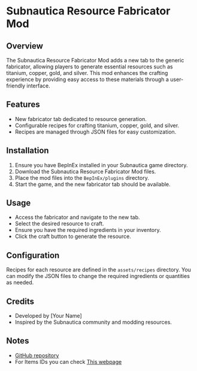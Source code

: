 # Subnautica Resource Fabricator Mod

## Overview
The Subnautica Resource Fabricator Mod adds a new tab to the generic fabricator, allowing players to generate essential resources such as titanium, copper, gold, and silver. This mod enhances the crafting experience by providing easy access to these materials through a user-friendly interface.

## Features
- New fabricator tab dedicated to resource generation.
- Configurable recipes for crafting titanium, copper, gold, and silver.
- Recipes are managed through JSON files for easy customization.

## Installation
1. Ensure you have BepInEx installed in your Subnautica game directory.
2. Download the Subnautica Resource Fabricator Mod files.
3. Place the mod files into the `BepInEx/plugins` directory.
4. Start the game, and the new fabricator tab should be available.

## Usage
- Access the fabricator and navigate to the new tab.
- Select the desired resource to craft.
- Ensure you have the required ingredients in your inventory.
- Click the craft button to generate the resource.

## Configuration
Recipes for each resource are defined in the `assets/recipes` directory. You can modify the JSON files to change the required ingredients or quantities as needed.

## Credits
- Developed by [Your Name]
- Inspired by the Subnautica community and modding resources.

## Notes
- [GitHub repository](https://github.com/Qu1nto/SubnauticaResourceFabricatorMod)
- For Items IDs you can check [This webpage](https://subnautica.fandom.com/wiki/Spawn_IDs_(Subnautica))